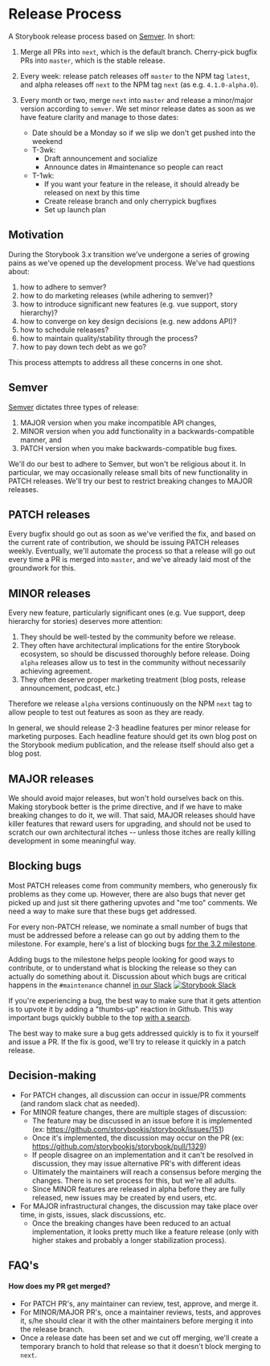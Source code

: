 # Release Process

A Storybook release process based on [Semver](http://semver.org/). In short:

1.  Merge all PRs into `next`, which is the default branch. Cherry-pick bugfix PRs into `master`, which is the stable release.

2.  Every week: release patch releases off `master` to the NPM tag `latest`, and alpha releases off `next` to the NPM tag `next` (as e.g. `4.1.0-alpha.0`).

3.  Every month or two, merge `next` into `master` and release a minor/major version according to `semver`. We set minor release dates as soon as we have feature clarity and manage to those dates:
    - Date should be a Monday so if we slip we don't get pushed into the weekend
    - T-3wk:
      - Draft announcement and socialize
      - Announce dates in #maintenance so people can react
    - T-1wk:
      - If you want your feature in the release, it should already be released on next by this time
      - Create release branch and only cherrypick bugfixes
      - Set up launch plan

## Motivation

During the Storybook 3.x transition we've undergone a series of growing pains as
we've opened up the development process. We've had questions about:

1.  how to adhere to semver?
2.  how to do marketing releases (while adhering to semver)?
3.  how to introduce significant new features (e.g. vue support, story hierarchy)?
4.  how to converge on key design decisions (e.g. new addons API)?
5.  how to schedule releases?
6.  how to maintain quality/stability through the process?
7.  how to pay down tech debt as we go?

This process attempts to address all these concerns in one shot.

## Semver

[Semver](http://semver.org/) dictates three types of release:

1.  MAJOR version when you make incompatible API changes,
2.  MINOR version when you add functionality in a backwards-compatible manner, and
3.  PATCH version when you make backwards-compatible bug fixes.

We'll do our best to adhere to Semver, but won't be religious about it. In
particular, we may occasionally release small bits of new functionality in PATCH
releases. We'll try our best to restrict breaking changes to MAJOR releases.

## PATCH releases

Every bugfix should go out as soon as we've verified the fix, and based on the
current rate of contribution, we should be issuing PATCH releases weekly.
Eventually, we'll automate the process so that a release will go out every time a PR is
merged into `master`, and we've already laid most of the groundwork for this.

## MINOR releases

Every new feature, particularly significant ones (e.g. Vue support, deep
hierarchy for stories) deserves more attention:

1.  They should be well-tested by the community before we release.
2.  They often have architectural implications for the entire Storybook ecosystem, so should be discussed thoroughly before release. Doing `alpha` releases allow us to test in the community without necessarily achieving agreement.
3.  They often deserve proper marketing treatment (blog posts, release announcement, podcast, etc.)

Therefore we release `alpha` versions continuously on the NPM `next` tag to allow people to test out features as soon as they are ready.

In general, we should release 2-3 headline features per minor release for
marketing purposes. Each headline feature should get its own blog post on the
Storybook medium publication, and the release itself should also get a blog
post.

## MAJOR releases

We should avoid major releases, but won't hold ourselves back on this. Making storybook better is the prime directive, and if we have to make breaking changes to do it, we will. That said, MAJOR releases
should have killer features that reward users for upgrading, and should not be
used to scratch our own architectural itches -- unless those itches are really
killing development in some meaningful way.

## Blocking bugs

Most PATCH releases come from community members, who generously fix problems as
they come up. However, there are also bugs that never get picked up and just sit
there gathering upvotes and "me too" comments. We need a way to make sure that
these bugs get addressed.

For every non-PATCH release, we nominate a small number of bugs that must be
addressed before a release can go out by adding them to the milestone. For example, here's a list of blocking bugs [for the 3.2 milestone](https://github.com/storybookjs/storybook/milestone/3).

Adding bugs to the milestone helps people looking for good ways to contribute,
or to understand what is blocking the release so they can actually do something
about it. Discussion about which bugs are critical happens in the `#maintenance`
channel [in our Slack](https://now-examples-slackin-rrirkqohko.now.sh/) [![Storybook Slack](https://now-examples-slackin-rrirkqohko.now.sh/badge.svg)](https://now-examples-slackin-rrirkqohko.now.sh/)

If you're experiencing a bug, the best way to make sure that it gets attention
is to upvote it by adding a "thumbs-up" reaction in Github. This way important
bugs quickly bubble to the top [with a
search](https://github.com/storybookjs/storybook/issues?utf8=%E2%9C%93&q=is%3Aissue%20is%3Aopen%20sort%3Areactions-%2B1-desc%20label%3Abug).

The best way to make sure a bug gets addressed quickly is to fix
it yourself and issue a PR. If the fix is good, we'll try to release it quickly
in a patch release.

## Decision-making

- For PATCH changes, all discussion can occur in issue/PR comments (and random slack chat as needed).
- For MINOR feature changes, there are multiple stages of discussion:
  - The feature may be discussed in an issue before it is implemented (ex: <https://github.com/storybookjs/storybook/issues/151>)
  - Once it's implemented, the discussion may occur on the PR (ex: <https://github.com/storybookjs/storybook/pull/1329>)
  - If people disagree on an implementation and it can't be resolved in discussion, they may issue alternative PR's with different ideas
  - Ultimately the maintainers will reach a consensus before merging the changes. There is no set process for this, but we're all adults.
  - Since MINOR features are released in alpha before they are fully released, new issues may be created by end users, etc.
- For MAJOR infrastructural changes, the discussion may take place over time, in gists, issues, slack discussions, etc.
  - Once the breaking changes have been reduced to an actual implementation, it looks pretty much like a feature release (only with higher stakes and probably a longer stabilization process).

## FAQ's

#### How does my PR get merged?

- For PATCH PR's, any maintainer can review, test, approve, and merge it.
- For MINOR/MAJOR PR's, once a maintainer reviews, tests, and approves it, s/he should clear it with the other maintainers before merging it into the release branch.
- Once a release date has been set and we cut off merging, we'll create a temporary branch to hold that release so that it doesn't block merging to `next`.
